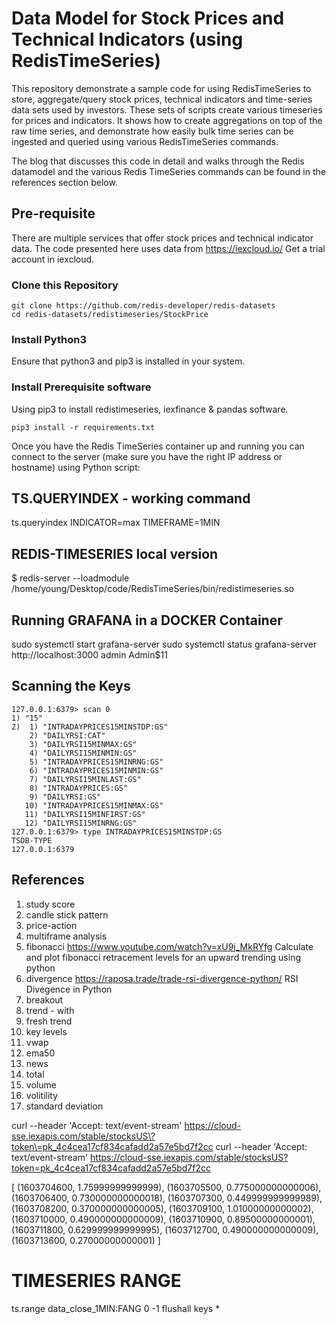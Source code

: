 # Data Model for Stock Prices and Technical Indicators (using RedisTimeSeries)

This repository demonstrate a sample code for using RedisTimeSeries to store, aggregate/query stock prices, technical indicators and time-series data sets used by investors. These sets of scripts create various timeseries for prices and indicators. It shows how to create aggregations on top of the raw time series, and demonstrate how easily bulk time series can be ingested and queried using various RedisTimeSeries commands.

The blog that discusses this code in detail and walks through the Redis datamodel and the various Redis TimeSeries commands can be found in the references section below.

## Pre-requisite

There are multiple services that offer stock prices and technical indicator data. The code presented here uses data from https://iexcloud.io/
Get a trial account in iexcloud.

### Clone this Repository

```
git clone https://github.com/redis-developer/redis-datasets
cd redis-datasets/redistimeseries/StockPrice
```

### Install Python3

Ensure that python3 and pip3 is installed in your system.

### Install Prerequisite software

Using pip3 to install redistimeseries, iexfinance & pandas software.

```
pip3 install -r requirements.txt
```

Once you have the Redis TimeSeries container up and running you can connect to the server (make sure you have the right IP address or hostname) using Python script:

## TS.QUERYINDEX - working command

ts.queryindex INDICATOR=max TIMEFRAME=1MIN

## REDIS-TIMESERIES local version

$ redis-server --loadmodule /home/young/Desktop/code/RedisTimeSeries/bin/redistimeseries.so

## Running GRAFANA in a DOCKER Container

sudo systemctl start grafana-server
sudo systemctl status grafana-server
http://localhost:3000
admin
Admin$11

## Scanning the Keys

```
127.0.0.1:6379> scan 0
1) "15"
2)  1) "INTRADAYPRICES15MINSTDP:GS"
    2) "DAILYRSI:CAT"
    3) "DAILYRSI15MINMAX:GS"
    4) "DAILYRSI15MINMIN:GS"
    5) "INTRADAYPRICES15MINRNG:GS"
    6) "INTRADAYPRICES15MINMIN:GS"
    7) "DAILYRSI15MINLAST:GS"
    8) "INTRADAYPRICES:GS"
    9) "DAILYRSI:GS"
   10) "INTRADAYPRICES15MINMAX:GS"
   11) "DAILYRSI15MINFIRST:GS"
   12) "DAILYRSI15MINRNG:GS"
127.0.0.1:6379> type INTRADAYPRICES15MINSTDP:GS
TSDB-TYPE
127.0.0.1:6379
```

## References

1.  study score
2.  candle stick pattern
3.  price-action
4.  multiframe analysis
5.  fibonacci
    https://www.youtube.com/watch?v=xU9j_MkRYfg
    Calculate and plot fibonacci retracement levels for an upward trending using python
6.  divergence
    https://raposa.trade/trade-rsi-divergence-python/
    RSI Divegence in Python
7.  breakout
8.  trend - with
9.  fresh trend
10. key levels
11. vwap
12. ema50
13. news
14. total
15. volume
16. volitility
17. standard deviation

curl --header 'Accept: text/event-stream' https://cloud-sse.iexapis.com/stable/stocksUS\?token\=pk_4c4cea17cf834cafadd2a57e5bd7f2cc
curl --header 'Accept: text/event-stream' https://cloud-sse.iexapis.com/stable/stocksUS?token=pk_4c4cea17cf834cafadd2a57e5bd7f2cc

[
(1603704600, 1.75999999999999),
(1603705500, 0.775000000000006),
(1603706400, 0.730000000000018),
(1603707300, 0.449999999999989),
(1603708200, 0.370000000000005),
(1603709100, 1.01000000000002),
(1603710000, 0.490000000000009),
(1603710900, 0.89500000000001),
(1603711800, 0.629999999999995),
(1603712700, 0.490000000000009),
(1603713600, 0.27000000000001)
]

# TIMESERIES RANGE

ts.range data_close_1MIN:FANG 0 -1
flushall
keys \*
